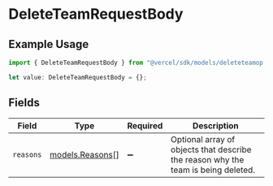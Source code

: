 # DeleteTeamRequestBody

## Example Usage

```typescript
import { DeleteTeamRequestBody } from "@vercel/sdk/models/deleteteamop.js";

let value: DeleteTeamRequestBody = {};
```

## Fields

| Field                                                                             | Type                                                                              | Required                                                                          | Description                                                                       |
| --------------------------------------------------------------------------------- | --------------------------------------------------------------------------------- | --------------------------------------------------------------------------------- | --------------------------------------------------------------------------------- |
| `reasons`                                                                         | [models.Reasons](../models/reasons.md)[]                                          | :heavy_minus_sign:                                                                | Optional array of objects that describe the reason why the team is being deleted. |
